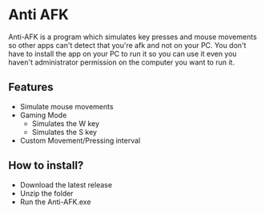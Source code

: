 # Anti AFK
Anti-AFK is a program which simulates key presses and mouse movements so other apps can't detect that you're afk and not on your PC. 
You don't have to install the app on your PC to run it so you can use it even you haven't administrator permission on the computer you want to run it.

## Features
- Simulate mouse movements
- Gaming Mode
   - Simulates the W key
   - Simulates the S key
- Custom Movement/Pressing interval

## How to install?

- Download the latest release
- Unzip the folder
- Run the Anti-AFK.exe
